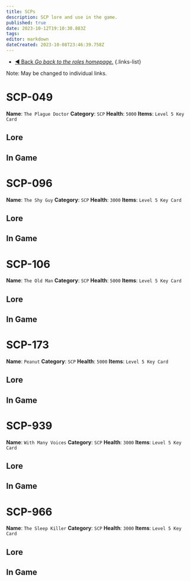 ```yaml
---
title: SCPs
description: SCP lore and use in the game.
published: true
date: 2023-10-12T19:10:30.883Z
tags: 
editor: markdown
dateCreated: 2023-10-08T23:46:39.758Z
---
```


- [:arrow_backward: Back *Go back to the roles homepage.*](/en/game/jobs)
{.links-list}

Note: May be changed to individual links.
# SCP-049
**Name**: `The Plague Doctor`
**Category**: `SCP`
**Health**: `5000`
**Items**: `Level 5 Key Card`
## Lore
## In Game
# SCP-096
**Name**: `The Shy Guy`
**Category**: `SCP`
**Health**: `3000`
**Items**: `Level 5 Key Card`
## Lore
## In Game
# SCP-106
**Name**: `The Old Man`
**Category**: `SCP`
**Health**: `5000`
**Items**: `Level 5 Key Card`
## Lore
## In Game
# SCP-173
**Name**: `Peanut`
**Category**: `SCP`
**Health**: `5000`
**Items**: `Level 5 Key Card`
## Lore
## In Game
# SCP-939
**Name**: `With Many Voices`
**Category**: `SCP`
**Health**: `3000`
**Items**: `Level 5 Key Card`
## Lore
## In Game
# SCP-966
**Name**: `The Sleep Killer`
**Category**: `SCP`
**Health**: `3000`
**Items**: `Level 5 Key Card`
## Lore
## In Game